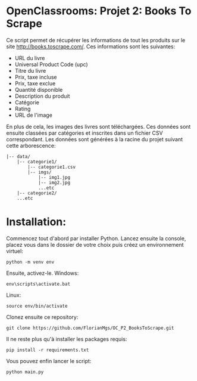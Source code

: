 # OpenClassrooms: Projet 2: Books To Scrape

Ce script permet de récupérer les informations de tout les produits sur le site http://books.toscrape.com/.
Ces informations sont les suivantes:
 - URL du livre
 - Universal Product Code (upc)
 - Titre du livre
 - Prix, taxe incluse
 - Prix, taxe exclue
 - Quantité disponible
 - Description du produit
 - Catégorie
 - Rating
 - URL de l'image


En plus de cela, les images des livres sont téléchargées.
Ces données sont ensuite classées par catégories et inscrites dans un fichier CSV correspondant.
Les données sont générées à la racine du projet suivant cette arborescence:
```
|-- data/
    |-- categorie1/
        |-- categorie1.csv
        |-- imgs/
            |-- img1.jpg
            |-- img2.jpg
            ...etc
    |-- categorie2/
    ...etc
```
# Installation:
Commencez tout d'abord par installer Python.
Lancez ensuite la console, placez vous dans le dossier de votre choix puis créez un environnement virtuel:
```
python -m venv env
```
Ensuite, activez-le.
Windows:
```
env\scripts\activate.bat
```
Linux:
```
source env/bin/activate
```
Clonez ensuite ce repository:
```
git clone https://github.com/FlorianMgs/OC_P2_BooksToScrape.git
```
Il ne reste plus qu'à installer les packages requis:
```
pip install -r requirements.txt
```
Vous pouvez enfin lancer le script:
```
python main.py
```
